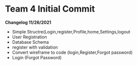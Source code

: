 # Team 4 Initial Commit

**Changelog 11/26/2021**
 * Simple Structre(Login,register,Profile,home,Settings,logout
 * User Registration
 * Database Schema
 * register with validation
 * Convert wireframe to code (login,Register,Forgot password)
 * Login (Forgot Password)
